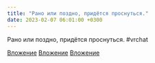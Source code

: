 ```yaml
---
title: "Рано или поздно, придётся проснуться."
date: 2023-02-07 06:01:00 +0300
---
```


Рано или поздно, придётся проснуться.
#vrchat


[Вложение](/assets/vk_photos/3/26qH1k7JbaE.jpg)
[Вложение](/assets/vk_photos/3/kj-c3SY3BlU.jpg)
[Вложение](/assets/vk_photos/3/ThhiTQu86Ms.jpg)
